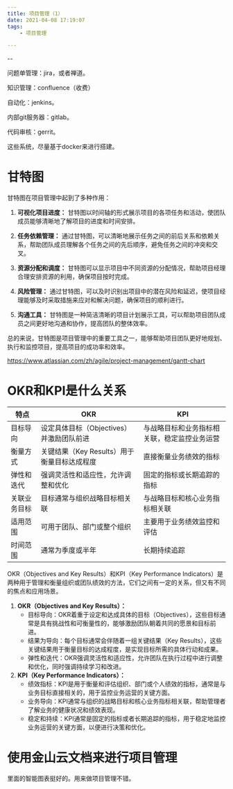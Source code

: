 ```yaml
---
title: 项目管理（1）
date: 2021-04-08 17:19:07
tags:
	- 项目管理

---
```


--

问题单管理：jira，或者禅道。

知识管理：confluence（收费）

自动化：jenkins。

内部git服务器：gitlab。

代码审核：gerrit。



这些系统，尽量基于docker来进行搭建。

# 甘特图

甘特图在项目管理中起到了多种作用：

1. **可视化项目进度：** 甘特图以时间轴的形式展示项目的各项任务和活动，使团队成员能够清晰地了解项目的进度和时间安排。

2. **任务依赖管理：** 通过甘特图，可以清晰地展示任务之间的前后关系和依赖关系，帮助团队成员理解各个任务之间的先后顺序，避免任务之间的冲突和交叉。

3. **资源分配和调度：** 甘特图可以显示项目中不同资源的分配情况，帮助项目经理合理安排资源的利用，确保项目按时完成。

4. **风险管理：** 通过甘特图，可以及时识别出项目中的潜在风险和延迟，使项目经理能够及时采取措施来应对和解决问题，确保项目的顺利进行。

5. **沟通工具：** 甘特图是一种简洁清晰的项目计划展示工具，可以帮助项目团队成员之间更好地沟通和协作，提高团队的整体效率。

总的来说，甘特图是项目管理中的重要工具之一，能够帮助项目团队更好地规划、执行和监控项目，提高项目的成功率和效率。

https://www.atlassian.com/zh/agile/project-management/gantt-chart

# OKR和KPI是什么关系

| 特点         | OKR                                         | KPI                                          |
| ------------ | ------------------------------------------- | -------------------------------------------- |
| 目标导向     | 设定具体目标（Objectives）并激励团队前进    | 与战略目标和业务指标相关联，稳定监控业务运营 |
| 衡量方式     | 关键结果（Key Results）用于衡量目标达成程度 | 直接衡量业务绩效的指标                       |
| 弹性和迭代   | 强调灵活性和适应性，允许调整和优化          | 固定的指标或长期追踪的指标                   |
| 关联业务目标 | 目标通常与组织战略目标相关联                | 与战略目标和核心业务指标相关联               |
| 适用范围     | 可用于团队、部门或整个组织                  | 主要用于业务绩效监控和评估                   |
| 时间范围     | 通常为季度或半年                            | 长期持续追踪                                 |


OKR（Objectives and Key Results）和KPI（Key Performance Indicators）是两种用于管理和衡量组织或团队绩效的方法，它们之间有一定的关系，但又有不同的焦点和应用场景。

1. **OKR（Objectives and Key Results）：**
   - 目标导向：OKR着重于设定和达成具体的目标（Objectives），这些目标通常是具有挑战性和可衡量性的，能够激励团队朝着共同的愿景和目标前进。
   - 结果为导向：每个目标通常会伴随着一组关键结果（Key Results），这些关键结果用于衡量目标的达成程度，是实现目标所需的具体行动和成果。
   - 弹性和迭代：OKR强调灵活性和适应性，允许团队在执行过程中进行调整和优化，同时强调持续学习和改进。
2. **KPI（Key Performance Indicators）：**
   - 绩效指标：KPI是用于衡量和评估组织、部门或个人绩效的指标，通常是与业务目标直接相关的，用于监控业务运营的关键方面。
   - 业务导向：KPI通常与组织的战略目标和核心业务指标相关联，帮助管理者了解业务的健康状况和绩效表现。
   - 稳定和持续：KPI通常是固定的指标或者长期追踪的指标，用于稳定地监控业务运营的关键方面，以便进行决策和优化。

# 使用金山云文档来进行项目管理

里面的智能图表挺好的。用来做项目管理不错。

